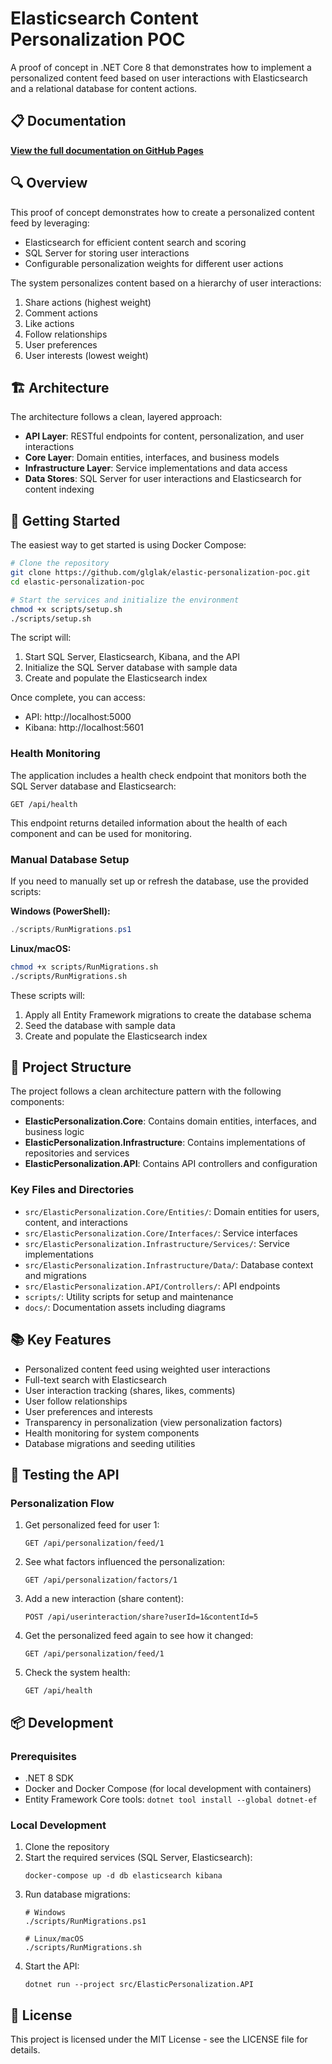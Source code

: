 # Elasticsearch Content Personalization POC

A proof of concept in .NET Core 8 that demonstrates how to implement a personalized content feed based on user interactions with Elasticsearch and a relational database for content actions.

## 📋 Documentation

**[View the full documentation on GitHub Pages](https://glglak.github.io/elastic-personalization-poc/)**

## 🔍 Overview

This proof of concept demonstrates how to create a personalized content feed by leveraging:

- Elasticsearch for efficient content search and scoring
- SQL Server for storing user interactions
- Configurable personalization weights for different user actions

The system personalizes content based on a hierarchy of user interactions:

1. Share actions (highest weight)
2. Comment actions 
3. Like actions
4. Follow relationships
5. User preferences
6. User interests (lowest weight)

## 🏗️ Architecture

The architecture follows a clean, layered approach:

- **API Layer**: RESTful endpoints for content, personalization, and user interactions
- **Core Layer**: Domain entities, interfaces, and business models
- **Infrastructure Layer**: Service implementations and data access
- **Data Stores**: SQL Server for user interactions and Elasticsearch for content indexing

## 🚀 Getting Started

The easiest way to get started is using Docker Compose:

```bash
# Clone the repository
git clone https://github.com/glglak/elastic-personalization-poc.git
cd elastic-personalization-poc

# Start the services and initialize the environment
chmod +x scripts/setup.sh
./scripts/setup.sh
```

The script will:
1. Start SQL Server, Elasticsearch, Kibana, and the API
2. Initialize the SQL Server database with sample data
3. Create and populate the Elasticsearch index

Once complete, you can access:
- API: http://localhost:5000
- Kibana: http://localhost:5601

### Health Monitoring

The application includes a health check endpoint that monitors both the SQL Server database and Elasticsearch:

```
GET /api/health
```

This endpoint returns detailed information about the health of each component and can be used for monitoring.

### Manual Database Setup

If you need to manually set up or refresh the database, use the provided scripts:

**Windows (PowerShell):**
```powershell
./scripts/RunMigrations.ps1
```

**Linux/macOS:**
```bash
chmod +x scripts/RunMigrations.sh
./scripts/RunMigrations.sh
```

These scripts will:
1. Apply all Entity Framework migrations to create the database schema
2. Seed the database with sample data
3. Create and populate the Elasticsearch index

## 🔧 Project Structure

The project follows a clean architecture pattern with the following components:

- **ElasticPersonalization.Core**: Contains domain entities, interfaces, and business logic
- **ElasticPersonalization.Infrastructure**: Contains implementations of repositories and services
- **ElasticPersonalization.API**: Contains API controllers and configuration

### Key Files and Directories

- `src/ElasticPersonalization.Core/Entities/`: Domain entities for users, content, and interactions
- `src/ElasticPersonalization.Core/Interfaces/`: Service interfaces
- `src/ElasticPersonalization.Infrastructure/Services/`: Service implementations
- `src/ElasticPersonalization.Infrastructure/Data/`: Database context and migrations
- `src/ElasticPersonalization.API/Controllers/`: API endpoints
- `scripts/`: Utility scripts for setup and maintenance
- `docs/`: Documentation assets including diagrams

## 📚 Key Features

- Personalized content feed using weighted user interactions
- Full-text search with Elasticsearch
- User interaction tracking (shares, likes, comments)
- User follow relationships
- User preferences and interests
- Transparency in personalization (view personalization factors)
- Health monitoring for system components
- Database migrations and seeding utilities

## 🧪 Testing the API

### Personalization Flow

1. Get personalized feed for user 1:
   ```
   GET /api/personalization/feed/1
   ```

2. See what factors influenced the personalization:
   ```
   GET /api/personalization/factors/1
   ```

3. Add a new interaction (share content):
   ```
   POST /api/userinteraction/share?userId=1&contentId=5
   ```

4. Get the personalized feed again to see how it changed:
   ```
   GET /api/personalization/feed/1
   ```

5. Check the system health:
   ```
   GET /api/health
   ```

## 📦 Development

### Prerequisites

- .NET 8 SDK
- Docker and Docker Compose (for local development with containers)
- Entity Framework Core tools: `dotnet tool install --global dotnet-ef`

### Local Development

1. Clone the repository
2. Start the required services (SQL Server, Elasticsearch):
   ```
   docker-compose up -d db elasticsearch kibana
   ```
3. Run database migrations:
   ```
   # Windows
   ./scripts/RunMigrations.ps1
   
   # Linux/macOS
   ./scripts/RunMigrations.sh
   ```
4. Start the API:
   ```
   dotnet run --project src/ElasticPersonalization.API
   ```

## 📝 License

This project is licensed under the MIT License - see the LICENSE file for details.
